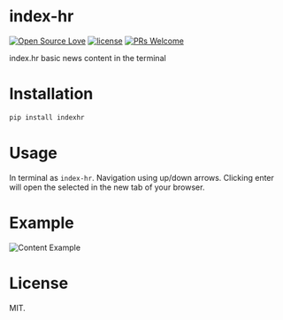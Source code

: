 # index-hr
[![Open Source Love](https://badges.frapsoft.com/os/v1/open-source.svg?v=103)](https://github.com/ellerbrock/open-source-badges/)
[![license](https://img.shields.io/github/license/marinko-peso/index-hr.svg)](https://github.com/marinko-peso/gremlinc/blob/master/LICENSE)
[![PRs Welcome](https://img.shields.io/badge/PRs-welcome-brightgreen.svg)](http://makeapullrequest.com)

index.hr basic news content in the terminal


# Installation

```sh
pip install indexhr
```


# Usage

In terminal as ```index-hr```.
Navigation using up/down arrows. Clicking enter will open the selected in the new tab of your browser.


# Example

![Content Example](example.png)


# License

MIT.
